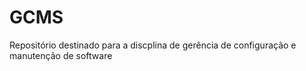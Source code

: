 # GCMS
Repositório destinado para a discplina de gerência de configuração e manutenção de software 
